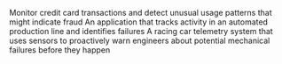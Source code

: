 Monitor credit card transactions and detect unusual usage patterns that might indicate fraud An application that tracks activity in an automated production line and identifies failures A racing car telemetry system that uses sensors to proactively warn engineers about potential mechanical failures before they happen